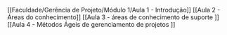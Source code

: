  [[Faculdade/Gerência de Projeto/Módulo 1/Aula 1 - Introdução]]
[[Aula 2 - Áreas do conhecimento]]
[[Aula 3 - áreas de conhecimento de suporte ]]
[[Aula 4 - Métodos Ágeis de gerenciamento de projetos ]]
  